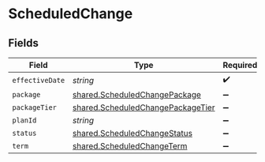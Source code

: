 # ScheduledChange


## Fields

| Field                                                                                  | Type                                                                                   | Required                                                                               | Description                                                                            |
| -------------------------------------------------------------------------------------- | -------------------------------------------------------------------------------------- | -------------------------------------------------------------------------------------- | -------------------------------------------------------------------------------------- |
| `effectiveDate`                                                                        | *string*                                                                               | :heavy_check_mark:                                                                     | N/A                                                                                    |
| `package`                                                                              | [shared.ScheduledChangePackage](../../models/shared/scheduledchangepackage.md)         | :heavy_minus_sign:                                                                     | N/A                                                                                    |
| `packageTier`                                                                          | [shared.ScheduledChangePackageTier](../../models/shared/scheduledchangepackagetier.md) | :heavy_minus_sign:                                                                     | N/A                                                                                    |
| `planId`                                                                               | *string*                                                                               | :heavy_minus_sign:                                                                     | N/A                                                                                    |
| `status`                                                                               | [shared.ScheduledChangeStatus](../../models/shared/scheduledchangestatus.md)           | :heavy_minus_sign:                                                                     | N/A                                                                                    |
| `term`                                                                                 | [shared.ScheduledChangeTerm](../../models/shared/scheduledchangeterm.md)               | :heavy_minus_sign:                                                                     | N/A                                                                                    |